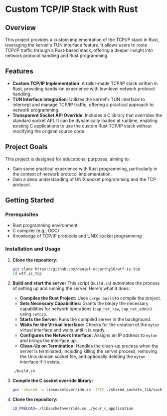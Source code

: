 # Custom TCP/IP Stack with Rust

## Overview
This project provides a custom implementation of the TCP/IP stack in Rust, leveraging the kernel's TUN interface feature. It allows users to route TCP/IP traffic through a Rust-based stack, offering a deeper insight into network protocol handling and Rust programming.

## Features
- **Custom TCP/IP Implementation**: A tailor-made TCP/IP stack written in Rust, providing hands-on experience with low-level network protocol handling.
- **TUN Interface Integration**: Utilizes the kernel's TUN interface to intercept and manage TCP/IP traffic, offering a practical approach to network programming.
- **Transparent Socket API Override**: Includes a C library that overrides the standard socket API. It can be dynamically loaded at runtime, enabling existing C applications to use the custom Rust TCP/IP stack without modifying the original source code.

## Project Goals
This project is designed for educational purposes, aiming to:
- Gain some practical experience with Rust programming, particularly in the context of network protocol implementation.
- Gain a deep understanding of UNIX socket programming and the TCP protocol.

## Getting Started
### Prerequisites
- Rust programming environment
- C compiler (e.g., GCC)
- Knowledge of TCP/IP protocols and UNIX socket programming

### Installation and Usage
1. **Clone the repository:**
   ```sh
   git clone https://github.com/daniel-mccarthy16/wtf-is-tcp
   cd wtf_is_tcp
   ```

2. **Build and start the server**
 This script (`build.sh`) automates the process of setting up and running the server. Here's what it does:
    - **Compiles the Rust Project:** Uses `cargo build` to compile the project.
    - **Sets Necessary Capabilities:** Grants the binary the necessary capabilities for network operations (`cap_net_raw`, `cap_net_admin`) using `setcap`.
    - **Starts the Server:** Runs the compiled server in the background.
    - **Waits for the Virtual Interface:** Checks for the creation of the `mytun` virtual interface and waits until it is ready.
    - **Configures the Network Interface:** Assigns an IP address to `mytun` and brings the interface up.
    - **Clean-Up on Termination:** Handles the clean-up process when the server is terminated, including killing the server process, removing the Unix domain socket file, and optionally deleting the `mytun` interface if it exists.
    ```sh
    ./build.sh
    ```

3. **Compile the C socket override library:**
    ```sh 
    gcc -shared -o libsocketoverride.so -fPIC ./shared_sockets_lib/socket_override.c
    ```

4. **Clone the repository:**
    ```sh 
    LD_PRELOAD=./libsocketoverride.so ./your_c_application
    ```
